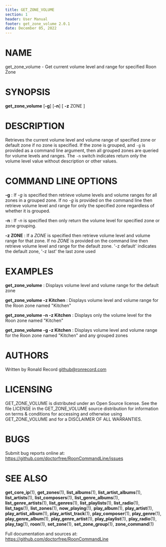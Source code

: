 ```yaml
---
title: GET_ZONE_VOLUME
section: 1
header: User Manual
footer: get_zone_volume 2.0.1
date: December 05, 2022
---
```

# NAME
get_zone_volume - Get current volume level and range for specified Roon Zone

# SYNOPSIS
**get_zone_volume** [**-g**] [**-n**] [ **-z** ZONE ]

# DESCRIPTION
Retrieves the current volume level and volume range of specified zone or default zone if no zone is specified. If the zone is grouped, and `-g` is provided as a command line argument, then all grouped zones are queried for volume levels and ranges. The `-n` switch indicates return only the volume level value without description or other values.

# COMMAND LINE OPTIONS
**-g**
: If *-g* is specified then retrieve volume levels and volume ranges for all zones in a grouped zone. If no *-g* is provided on the command line then retrieve volume level and range for only the specified zone regardless of whether it is grouped.

**-n**
: If *-n* is specified then only return the volume level for specified zone or zone grouping.

**-z ZONE**
: If a *ZONE* is specified then retrieve volume level and volume range for that zone. If no *ZONE* is provided on the command line then retrieve volume level and range for the default zone. '-z default' indicates the default zone, '-z last' the last zone used

# EXAMPLES
**get_zone_volume**
: Displays volume level and volume range for the default zone

**get_zone_volume -z Kitchen**
: Displays volume level and volume range for the Roon zone named "Kitchen"

**get_zone_volume -n -z Kitchen**
: Displays only the volume level for the Roon zone named "Kitchen"

**get_zone_volume -g -z Kitchen**
: Displays volume level and volume range for the Roon zone named "Kitchen" and any grouped zones

# AUTHORS
Written by Ronald Record github@ronrecord.com

# LICENSING
GET_ZONE_VOLUME is distributed under an Open Source license.
See the file LICENSE in the GET_ZONE_VOLUME source distribution
for information on terms &amp; conditions for accessing and
otherwise using GET_ZONE_VOLUME and for a DISCLAIMER OF ALL WARRANTIES.

# BUGS
Submit bug reports online at: https://github.com/doctorfree/RoonCommandLine/issues

# SEE ALSO
**get_core_ip**(1), **get_zones**(1), **list_albums**(1), **list_artist_albums**(1), **list_artists**(1), **list_composers**(1), **list_genre_albums**(1), **list_genre_artists**(1), **list_genres**(1), **list_playlists**(1), **list_radio**(1), **list_tags**(1), **list_zones**(1), **now_playing**(1), **play_album**(1), **play_artist**(1), **play_artist_album**(1), **play_artist_track**(1), **play_composer**(1), **play_genre**(1), **play_genre_album**(1), **play_genre_artist**(1), **play_playlist**(1), **play_radio**(1), **play_tag**(1), **roon**(1), **set_zone**(1), **set_zone_group**(1), **zone_command**(1)

Full documentation and sources at: https://github.com/doctorfree/RoonCommandLine

